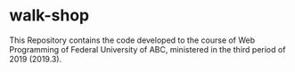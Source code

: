 # walk-shop
This Repository contains the code developed to the course of Web Programming of Federal University of ABC, ministered in the third period of 2019 (2019.3).
